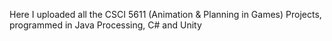 Here I uploaded all the CSCI 5611 (Animation & Planning in Games) Projects, programmed in Java Processing, C# and Unity
